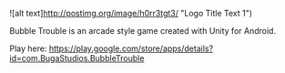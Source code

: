 ![alt text]http://postimg.org/image/h0rr3tgt3/ "Logo Title Text 1")

Bubble Trouble is an arcade style game created with Unity for Android.

Play here: https://play.google.com/store/apps/details?id=com.BugaStudios.BubbleTrouble

